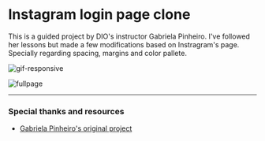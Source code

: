 # Instagram login page clone

This is a guided project by DIO's instructor Gabriela Pinheiro. I've followed her lessons but made a few modifications based on Instragram's page. Specially regarding spacing, margins and color pallete. 

![gif-responsive](https://j.gifs.com/gpKxYj.gif)

![fullpage](https://i.imgur.com/zHUfR5U.png)

---

### Special thanks and resources

- [Gabriela Pinheiro's original project](https://github.com/SpruceGabriela/instagram-dio)
